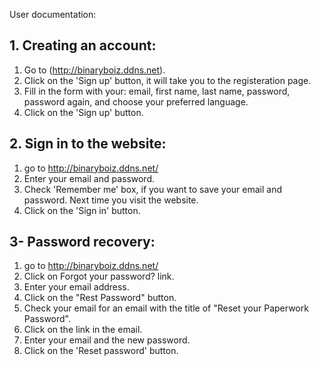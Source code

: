 User documentation:

## 1. Creating an account:
   1. Go to (http://binaryboiz.ddns.net).
   2. Click on the 'Sign up' button, it will take you to the registeration page.
   3. Fill in the form with your: email, first name, last name, password, password again, and choose your preferred language.
   4. Click on the 'Sign up' button. 
  
## 2. Sign in to the website:
   1. go to http://binaryboiz.ddns.net/
   2. Enter your email and password.
   3. Check 'Remember me' box, if you want to save your email and password. Next time you visit the website.
   4. Click on the 'Sign in' button.
  
## 3- Password recovery:
   1. go to http://binaryboiz.ddns.net/
   2. Click on Forgot your password? link.
   3. Enter your email address.
   4. Click on the "Rest Password" button.
   5. Check your email for an email with the title of "Reset your Paperwork Password".
   6. Click on the link in the email.
   7. Enter your email and the new password.
   8. Click on the 'Reset password' button.
  
  
